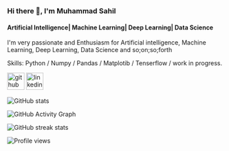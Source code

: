 ### Hi there 👋, **I'm Muhammad Sahil**
#### **Artificial Intelligence| Machine Learning| Deep Learning| Data Science**

I'm very passionate and Enthusiasm for Artificial intelligence, Machine Learning, Deep Learning, Data Science and so;on;so;forth

Skills: Python / Numpy / Pandas / Matplotib / Tenserflow / work in progress.

[<img src='https://cdn.jsdelivr.net/npm/simple-icons@3.0.1/icons/github.svg' alt='github' height='40'>](https://github.com/MuhammadSahilMusa)  [<img src='https://cdn.jsdelivr.net/npm/simple-icons@3.0.1/icons/linkedin.svg' alt='linkedin' height='40'>](https://www.linkedin.com/in/muhammad-sahil-91733a20b/)  

![GitHub stats](https://github-readme-stats.vercel.app/api?username=MuhammadSahilMusa&show_icons=true)  

![GitHub Activity Graph](https://activity-graph.herokuapp.com/graph?username=MuhammadSahilMusa)  

![GitHub streak stats](https://github-readme-streak-stats.herokuapp.com/?user=MuhammadSahilMusa)  

![Profile views](https://gpvc.arturio.dev/MuhammadSahilMusa)  

